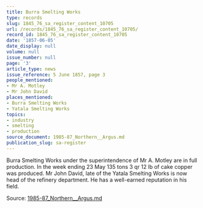 ```yaml
---
title: Burra Smelting Works
type: records
slug: 1845_76_sa_register_content_10705
url: /records/1845_76_sa_register_content_10705/
record_id: 1845_76_sa_register_content_10705
date: '1857-06-05'
date_display: null
volume: null
issue_number: null
page: '3'
article_type: news
issue_reference: 5 June 1857, page 3
people_mentioned:
- Mr A. Motley
- Mr John David
places_mentioned:
- Burra Smelting Works
- Yatala Smelting Works
topics:
- industry
- smelting
- production
source_document: 1985-87_Northern__Argus.md
publication_slug: sa-register
---
```


Burra Smelting Works under the superintendence of Mr A. Motley are in full production.  In the week ending 23 May 135 tons 3 qr 12 lb of cake copper was produced.  Mr John David, late of the Yatala Smelting Works is now head of the refinery department.  He has a well-earned reputation in his field.

Source: [1985-87_Northern__Argus.md](/downloads/markdown/1985-87_Northern__Argus.md)

